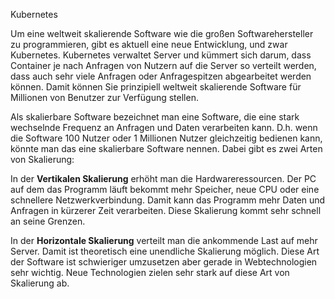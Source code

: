 Kubernetes

Um eine weltweit skalierende Software wie die großen Softwarehersteller zu programmieren, gibt es aktuell eine neue Entwicklung, und zwar Kubernetes. Kubernetes verwaltet Server und kümmert sich darum, dass Container je nach Anfragen von Nutzern auf die Server so verteilt werden, dass auch sehr viele Anfragen oder Anfragespitzen abgearbeitet werden können. Damit können Sie prinzipiell weltweit skalierende Software für Millionen von Benutzer zur Verfügung stellen.

Als skalierbare Software bezeichnet man eine Software, die eine stark wechselnde Frequenz an Anfragen und Daten verarbeiten kann. D.h. wenn die Software 100 Nutzer oder 1 Millionen Nutzer gleichzeitig bedienen kann, könnte man das eine skalierbare Software nennen. Dabei gibt es zwei Arten von Skalierung:

In der **Vertikalen Skalierung** erhöht man die Hardwareressourcen. Der PC auf dem das Programm läuft bekommt mehr Speicher, neue CPU oder eine schnellere Netzwerkverbindung. Damit kann das Programm mehr Daten und Anfragen in kürzerer Zeit verarbeiten. Diese Skalierung kommt sehr schnell an seine Grenzen.

In der **Horizontale Skalierung** verteilt man die ankommende Last auf mehr Server. Damit ist theoretisch eine unendliche Skalierung möglich. Diese Art der Software ist schwieriger umzusetzen aber gerade in Webtechnologien sehr wichtig. Neue Technologien zielen sehr stark auf diese Art von Skalierung ab.
